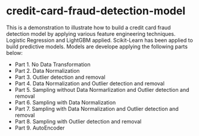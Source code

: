 # credit-card-fraud-detection-model
This is a demonstration to illustrate how to build a credit card fraud detection model by applying various feature engineering techniques.
Logistic Regression and LightGBM applied.
Scikit-Learn has been applied to build predictive models. 
Models are develope applying the following parts below:

- Part 1. No Data Transformation
- Part 2. Data Normalization
- Part 3. Outlier detection and removal
- Part 4. Data Normalization and Outlier detection and removal
- Part 5. Sampling without Data Normarlization and Outlier detection and removal
- Part 6. Sampling with Data Normalization
- Part 7. Sampling with Data Normalization and Outlier detection and removal
- Part 8. Sampling with Outlier detection and removal
- Part 9. AutoEncoder
